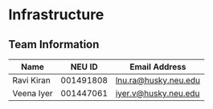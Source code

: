# Infrastructure

## Team Information
| Name | NEU ID | Email Address |
| --- | --- | --- |
| Ravi Kiran| 001491808 | lnu.ra@husky.neu.edu |
| Veena Iyer| 001447061  | iyer.v@husky.neu.edu|
